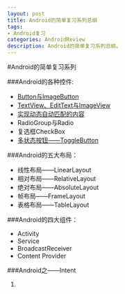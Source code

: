 ```yaml
---
layout: post
title: Android的简单复习系列总纲
tags:
- Android复习
categories: AndroidReview
description: Android的简单复习系列总纲。
---
```

#Android的简单复习系列

###Android的各种控件:

* [Button与ImageButton](https://dapengyou.github.io/androidreview/2017/02/20/Android简单复习之按钮)
* [TextView、EditText与ImageView](https://dapengyou.github.io/androidreview/2017/02/20/Android控件复习之TextView-EditText与ImageView)
* [实现动态自动匹配的内容](https://dapengyou.github.io/androidreview/2017/02/22/实现动态自动匹配的内容)
* RadioGroup与Radio
* 复选框CheckBox
* [多状态按钮——ToggleButton](https://dapengyou.github.io/androidreview/2017/02/23/ToggleButton)

###Android的五大布局：

* 线性布局——LinearLayout
* 相对布局——RelativeLayout
* 绝对布局——AbsoluteLayout
* 帧布局——FrameLayout
* 表格布局——TableLayout

###Android的四大组件：

* Activity
* Service
* BroadcastReceiver
* Content Provider

###Android之——Intent


1. 